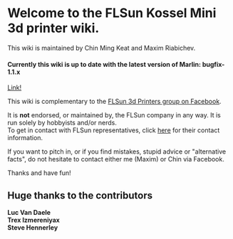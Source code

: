 # Welcome to the FLSun Kossel Mini 3d printer wiki.
This wiki is maintained by Chin Ming Keat and Maxim Riabichev.


#### Currently this wiki is up to date with the latest version of Marlin: bugfix-1.1.x
[Link!](https://github.com/MarlinFirmware/Marlin)

This wiki is complementary to the [FLSun 3d Printers group on Facebook](https://goo.gl/hBH9zW).  

It is **not** endorsed, or maintained by, the FLSun company in any way. It is run solely by hobbyists and/or nerds.  
To get in contact with FLSun representatives, click [here](http://i.imgur.com/8VpFz47.png) for their contact information.



If you want to pitch in, or if you find mistakes, stupid advice or "alternative facts", do not hesitate to contact either me (Maxim) or Chin via Facebook.

Thanks and have fun!

## Huge thanks to the contributors
**Luc Van Daele**  
**Trex Izmereniyax**  
**Steve Hennerley**  
